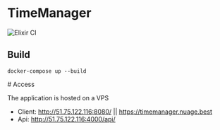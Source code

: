 # TimeManager
![Elixir CI](https://github.com/Lucashw68/TimeManager/workflows/Elixir%20CI/badge.svg)

## Build

```
docker-compose up --build
```

# Access

The application is hosted on a VPS

* Client: http://51.75.122.116:8080/ || https://timemanager.nuage.best
* Api: http://51.75.122.116:4000/api/
